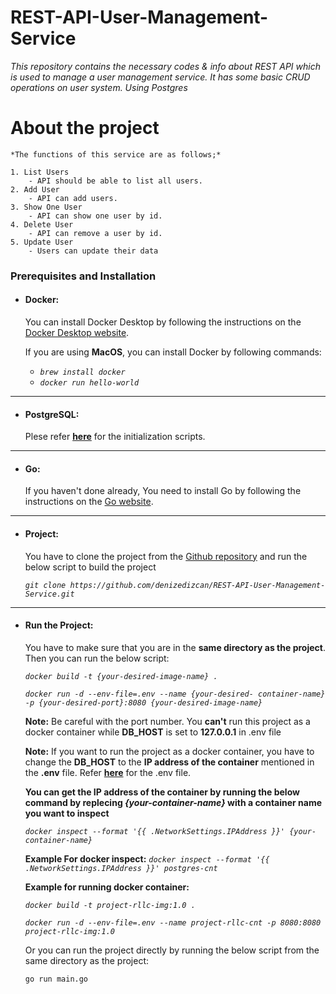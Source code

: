 # **REST-API-User-Management-Service**
*This repository contains the necessary codes &amp; info about REST API which is used to manage a user management service. It has some basic CRUD operations on user system. Using Postgres*

# About the project

    *The functions of this service are as follows;*

    1. List Users
        - API should be able to list all users.
    2. Add User
        - API can add users.
    3. Show One User
        - API can show one user by id.
    4. Delete User
        - API can remove a user by id.
    5. Update User
        - Users can update their data

### Prerequisites and Installation

- #### **Docker:** 
  You can install Docker Desktop by following the instructions on the [Docker Desktop website](https://desktop.docker.com/).

  If you are using **MacOS**, you can install Docker by following commands:
    - *`brew install docker`*
    - *`docker run hello-world`*
  
 ---

- #### **PostgreSQL:**

  Plese refer [**here**](https://github.com/denizedizcan/REST-API-User-Management-Service/blob/main/db/README.md) for the initialization scripts.

---

- #### **Go:**
  
  If you haven't done already, You need to install Go by following the instructions on the [Go website](https://golang.org/doc/install).

---
- #### **Project:**

    You have to clone the project from the [Github repository](https://github.com/denizedizcan/REST-API-User-Management-Service/) and run the below script to build the project

    *`git clone https://github.com/denizedizcan/REST-API-User-Management-Service.git`*

---

- #### **Run the Project:**

    You have to make sure that you are in the **same directory as the project**. Then you can run the below script:

    *`docker build -t {your-desired-image-name} .`*

    *`docker run -d --env-file=.env --name {your-desired- container-name} -p {your-desired-port}:8080 {your-desired-image-name}`*

    **Note:** Be careful with the port number. You **can't** run this project as a docker container while **DB_HOST** is set to **127.0.0.1** in .env file

    **Note:** If you want to run the project as a docker container, you have to change the **DB_HOST** to the **IP address of the container** mentioned in the **.env** file. Refer [**here**](https://github.com/denizedizcan/REST-API-User-Management-Service/blob/main/.env) for the .env file.

    **You can get the IP address of the container by running the below command by replecing *{your-container-name}* with a container name you want to inspect**

    *`docker inspect --format '{{ .NetworkSettings.IPAddress }}' {your-container-name}`* 
        
    **Example For docker inspect:**
    *`docker inspect --format '{{ .NetworkSettings.IPAddress }}' postgres-cnt`*


    **Example for running docker container:**

    *`docker build -t project-rllc-img:1.0 .`*

    *`docker run -d --env-file=.env --name project-rllc-cnt -p 8080:8080 project-rllc-img:1.0`*


    Or you can run the project directly by running the below script from the same directory as the project:

    `go run main.go`
